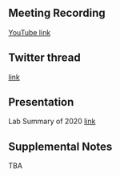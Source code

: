 ## Meeting Recording

[YouTube link](https://www.youtube.com/watch?v=U7BeOl_2tv0&feature=emb_logo)

## Twitter thread

[link](https://twitter.com/Orthogonal_Lab/status/1340370808762458112)

## Presentation

Lab Summary of 2020 [link](https://docs.google.com/presentation/d/1ZpBLA1cY1PClTTG9KlWlNjKGx2gmfbLuQIImnpRpBH0/edit#slide=id.gb1e8bd4cc3_0_0)

## Supplemental Notes

TBA
